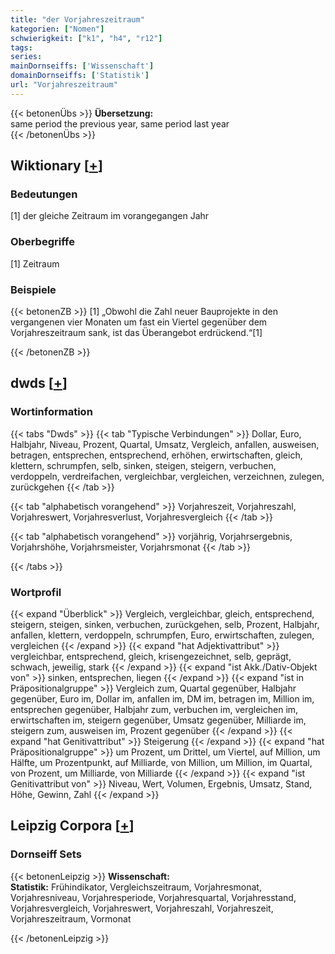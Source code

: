 ```yaml
---
title: "der Vorjahreszeitraum"
kategorien: ["Nomen"]
schwierigkeit: ["k1", "h4", "r12"]
tags:
series:
mainDornseiffs: ['Wissenschaft']
domainDornseiffs: ['Statistik']
url: "Vorjahreszeitraum"
---
```


{{< betonenÜbs >}}
**Übersetzung:**  
same period the previous year, same period last year  
{{< /betonenÜbs >}}

## Wiktionary [[+](https://de.wiktionary.org/wiki/Vorjahreszeitraum)]

### Bedeutungen
[1] der gleiche Zeitraum im vorangegangen Jahr  

### Oberbegriffe
[1] Zeitraum  

### Beispiele
{{< betonenZB >}}
[1] „Obwohl die Zahl neuer Bauprojekte in den vergangenen vier Monaten um fast ein Viertel gegenüber dem Vorjahreszeitraum sank, ist das Überangebot erdrückend.“[1]  

{{< /betonenZB >}}


## dwds [[+](https://www.dwds.de/wb/Vorjahreszeitraum)]

### Wortinformation
{{< tabs "Dwds" >}}
{{< tab "Typische Verbindungen" >}}
Dollar, Euro, Halbjahr, Niveau, Prozent, Quartal, Umsatz, Vergleich, anfallen, ausweisen, betragen, entsprechen, entsprechend, erhöhen, erwirtschaften, gleich, klettern, schrumpfen, selb, sinken, steigen, steigern, verbuchen, verdoppeln, verdreifachen, vergleichbar, vergleichen, verzeichnen, zulegen, zurückgehen
{{< /tab >}}

{{< tab "alphabetisch vorangehend" >}}
Vorjahreszeit, Vorjahreszahl, Vorjahreswert, Vorjahresverlust, Vorjahresvergleich
{{< /tab >}}

{{< tab "alphabetisch vorangehend" >}}
vorjährig, Vorjahrsergebnis, Vorjahrshöhe, Vorjahrsmeister, Vorjahrsmonat
{{< /tab >}}

{{< /tabs >}}

### Wortprofil
{{< expand "Überblick" >}} Vergleich, vergleichbar, gleich, entsprechend, steigern, steigen, sinken, verbuchen, zurückgehen, selb, Prozent, Halbjahr, anfallen, klettern, verdoppeln, schrumpfen, Euro, erwirtschaften, zulegen, vergleichen {{< /expand >}}
{{< expand "hat Adjektivattribut" >}} vergleichbar, entsprechend, gleich, krisengezeichnet, selb, geprägt, schwach, jeweilig, stark {{< /expand >}}
{{< expand "ist Akk./Dativ-Objekt von" >}} sinken, entsprechen, liegen {{< /expand >}}
{{< expand "ist in Präpositionalgruppe" >}} Vergleich zum, Quartal gegenüber, Halbjahr gegenüber, Euro im, Dollar im, anfallen im, DM im, betragen im, Million im, entsprechen gegenüber, Halbjahr zum, verbuchen im, vergleichen im, erwirtschaften im, steigern gegenüber, Umsatz gegenüber, Milliarde im, steigern zum, ausweisen im, Prozent gegenüber {{< /expand >}}
{{< expand "hat Genitivattribut" >}} Steigerung {{< /expand >}}
{{< expand "hat Präpositionalgruppe" >}} um Prozent, um Drittel, um Viertel, auf Million, um Hälfte, um Prozentpunkt, auf Milliarde, von Million, um Million, im Quartal, von Prozent, um Milliarde, von Milliarde {{< /expand >}}
{{< expand "ist Genitivattribut von" >}} Niveau, Wert, Volumen, Ergebnis, Umsatz, Stand, Höhe, Gewinn, Zahl {{< /expand >}}

## Leipzig Corpora [[+](https://corpora.uni-leipzig.de/en/res?word=Vorjahreszeitraum&corpusId=deu_newscrawl-public_2018)]

### Dornseiff Sets
{{< betonenLeipzig >}}
**Wissenschaft:**  
**Statistik:** Frühindikator, Vergleichszeitraum, Vorjahresmonat, Vorjahresniveau, Vorjahresperiode, Vorjahresquartal, Vorjahresstand, Vorjahresvergleich, Vorjahreswert, Vorjahreszahl, Vorjahreszeit, Vorjahreszeitraum, Vormonat  

{{< /betonenLeipzig >}}
